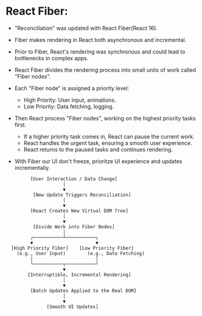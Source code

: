 # React Fiber:

- "Reconciliation" was updated with React Fiber(React 16).
- Fiber makes rendering in React both asynchronous and incremental.

- Prior to Fiber, React's rendering was synchronous and could lead to bottlenecks in complex apps.

- React Fiber divides the rendering process into small units of work called "Fiber nodes".
- Each "Fiber node" is assigned a priority level:
  - High Priority: User input, animations.
  - Low Priority: Data fetching, logging.

- Then React process "Fiber nodes", working on the highest priority tasks first.
  - If a higher priority task comes in, React can pause the current work.
  - React handles the urgent task, ensuring a smooth user experience.
  - React returns to the paused tasks and continues rendering.

- With Fiber our UI don't freeze, prioritze UI experience and updates incrementally.

```
         [User Interaction / Data Change]
                     │
                     ▼
          [New Update Triggers Reconciliation]
                     │
                     ▼
         [React Creates New Virtual DOM Tree]
                     │
                     ▼
          [Divide Work into Fiber Nodes]
                     │
         ┌───────────┴───────────┐
         ▼                       ▼
  [High Priority Fiber]    [Low Priority Fiber]
    (e.g., User Input)        (e.g., Data Fetching)
         │                       │
         └───────────┬───────────┘
                     ▼
        [Interruptible, Incremental Rendering]
                     │
                     ▼
         [Batch Updates Applied to the Real DOM]
                     │
                     ▼
               [Smooth UI Updates]
```

